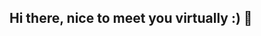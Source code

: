 ## Hi there, nice to meet you virtually :) 👋

<!--

Here are some ideas to get you started:

- 🔭 I’m currently working on a personal project - machine learning methods to reduce accidents in autonomous vehicles
- 🌱 This semester currently studying - applied ai, web programming, data mining and visualisation, statisitics for data science 

-->
